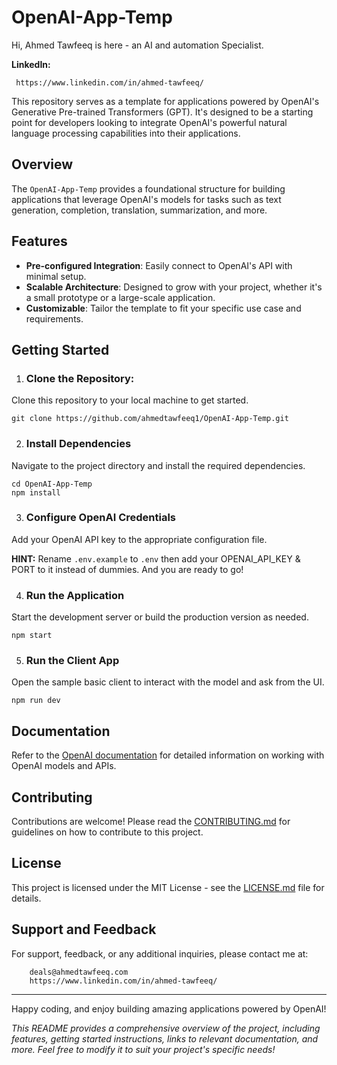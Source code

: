 # OpenAI-App-Temp

Hi, Ahmed Tawfeeq is here - an AI and automation Specialist.

**LinkedIn:**

     https://www.linkedin.com/in/ahmed-tawfeeq/

This repository serves as a template for applications powered by OpenAI's Generative Pre-trained Transformers (GPT). It's designed to be a starting point for developers looking to integrate OpenAI's powerful natural language processing capabilities into their applications.

## Overview

The `OpenAI-App-Temp` provides a foundational structure for building applications that leverage OpenAI's models for tasks such as text generation, completion, translation, summarization, and more.

## Features

- **Pre-configured Integration**: Easily connect to OpenAI's API with minimal setup.
- **Scalable Architecture**: Designed to grow with your project, whether it's a small prototype or a large-scale application.
- **Customizable**: Tailor the template to fit your specific use case and requirements.

## Getting Started

1. ### Clone the Repository: 

Clone this repository to your local machine to get started.

   ```
   git clone https://github.com/ahmedtawfeeq1/OpenAI-App-Temp.git
   ```


2. ### Install Dependencies

Navigate to the project directory and install the required dependencies.

    
    cd OpenAI-App-Temp
    npm install
    

3. ### Configure OpenAI Credentials

Add your OpenAI API key to the appropriate configuration file. 

__HINT:__ Rename `.env.example` to `.env` then add your OPENAI_API_KEY & PORT to it instead of dummies. And you are ready to go!


4. ### Run the Application

Start the development server or build the production version as needed.

    
    npm start


5. ### Run the Client App

Open the sample basic client to interact with the model and ask from the UI.
    

    npm run dev
    

## Documentation

Refer to the [OpenAI documentation](https://platform.openai.com/docs/) for detailed information on working with OpenAI models and APIs.

## Contributing

Contributions are welcome! Please read the [CONTRIBUTING.md](CONTRIBUTING.md) for guidelines on how to contribute to this project.

## License

This project is licensed under the MIT License - see the [LICENSE.md](LICENSE.md) file for details.

## Support and Feedback

For support, feedback, or any additional inquiries, please contact me at: 
```
    deals@ahmedtawfeeq.com
    https://www.linkedin.com/in/ahmed-tawfeeq/
```    

---

Happy coding, and enjoy building amazing applications powered by OpenAI!


*This README provides a comprehensive overview of the project, including features, getting started instructions, links to relevant documentation, and more. Feel free to modify it to suit your project's specific needs!*
